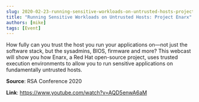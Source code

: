 ```yaml
---
slug: 2020-02-23-running-sensitive-workloads-on-untrusted-hosts-project-enarx
title: "Running Sensitive Workloads on Untrusted Hosts: Project Enarx"
authors: [mike]
tags: [Event]
---
```

How fully can you trust the host you run your applications on—not just the software stack, but the sysadmins, BIOS, firmware and more? This webcast will show you how Enarx, a Red Hat open-source project, uses trusted execution environments to allow you to run sensitive applications on fundamentally untrusted hosts.

**Source**: RSA Conference 2020

**Link**: https://www.youtube.com/watch?v=AQD5enwA6aM